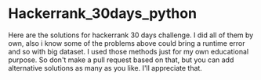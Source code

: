 # Hackerrank_30days_python
Here are the solutions for hackerrank 30 days challenge. I did all of them by own, also i know some of the problems above could bring a runtime error and so with big dataset. I used those methods just for my own educational purpose. So don't make a pull request based on that, but you can add alternative solutions as many as you like. I'll appreciate that.
